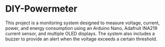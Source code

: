 # DIY-Powermeter
This project is a monitoring system designed to measure voltage, current, power, and energy consumption using an Arduino Nano, Adafruit INA219 current sensor, and multiple OLED displays. The system also includes a buzzer to provide an alert when the voltage exceeds a certain threshold.
